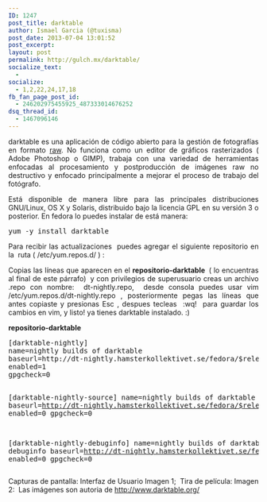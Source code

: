 ```yaml
---
ID: 1247
post_title: darktable
author: Ismael Garcia (@tuxisma)
post_date: 2013-07-04 13:01:52
post_excerpt:
layout: post
permalink: http://gulch.mx/darktable/
socialize_text:
  - 
socialize:
  - 1,2,22,24,17,18
fb_fan_page_post_id:
  - 246202975455925_487333014676252
dsq_thread_id:
  - 1467096146
---
```

<p style="text-align: justify;">darktable es una aplicación de código abierto para la gestión de fotografías en formato <a href="http://es.wikipedia.org/wiki/RAW_%28formato%29" target="_blank">raw</a>. No funciona como un editor de gráficos rasterizados ( Adobe Photoshop o GIMP), trabaja con una variedad de herramientas enfocadas al procesamiento y postproducción de imágenes raw no destructivo y enfocado principalmente a mejorar el proceso de trabajo del fotógrafo.</p>
<p style="text-align: justify;">Está disponible de manera libre para las principales distribuciones GNU/Linux, OS X y Solaris, distribuido bajo la licencia GPL en su versión 3 o posterior.
En fedora lo puedes instalar de está manera:</p>

<pre class="lang:sh decode:true">yum -y install darktable</pre>
<p style="text-align: justify;">Para recibir las actualizaciones  puedes agregar el siguiente repositorio en la  ruta ( /etc/yum.repos.d/ ) :</p>
<p style="text-align: justify;">Copias las líneas que aparecen en el <strong>repositori<strong>o-darktable  </strong></strong>( lo encuentras al final de este párrafo)<strong><strong> </strong> </strong>y con privilegios de superusuario creas un archivo .repo con nombre:  dt-nightly.repo,  desde consola puedes usar vim /etc/yum.repos.d/dt-nightly.repo , posteriormente pegas las líneas que antes copiaste y presionas Esc , despues tecleas  :wq!  para guardar los cambios en vim, y listo! ya tienes darktable instalado. :)</p>
<strong>repositorio-darktable</strong>
<pre class="lang:sh decode:true">[darktable-nightly]
name=nightly builds of darktable
baseurl=http://dt-nightly.hamsterkollektivet.se/fedora/$releasever/$basearch/packages/
enabled=1
gpgcheck=0

[darktable-nightly-source]
name=nightly builds of darktable - source
baseurl=http://dt-nightly.hamsterkollektivet.se/fedora/$releasever/$basearch/srpms/
enabled=0
gpgcheck=0

[darktable-nightly-debuginfo]
name=nightly builds of darktable - debuginfo
baseurl=http://dt-nightly.hamsterkollektivet.se/fedora/$releasever/$basearch/debug/
enabled=0
gpgcheck=0</pre>
Capturas de pantalla:
Interfaz de Usuario
Imagen 1;
<img alt="" src="http://www.darktable.org/usermanual/images/lighttable_view.jpg" />
Tira de película:
Imagen 2:
<img alt="" src="http://www.darktable.org/usermanual/images/overview/filmstrip.jpg" />
Las imágenes son autoria de <a href="http://www.darktable.org/" target="_blank">http://www.darktable.org/</a>